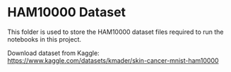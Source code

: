 # HAM10000 Dataset

This folder is used to store the HAM10000 dataset files required to run the notebooks in this project.

Download dataset from Kaggle:
https://www.kaggle.com/datasets/kmader/skin-cancer-mnist-ham10000
